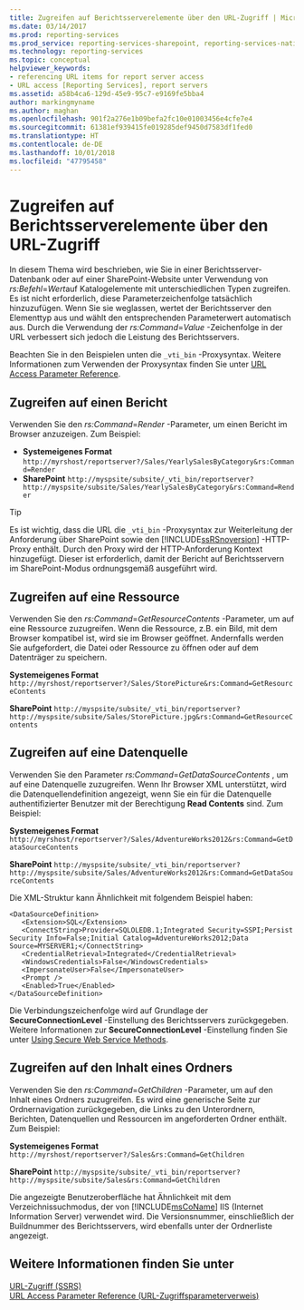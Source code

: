 ```yaml
---
title: Zugreifen auf Berichtsserverelemente über den URL-Zugriff | Microsoft-Dokumentation
ms.date: 03/14/2017
ms.prod: reporting-services
ms.prod_service: reporting-services-sharepoint, reporting-services-native
ms.technology: reporting-services
ms.topic: conceptual
helpviewer_keywords:
- referencing URL items for report server access
- URL access [Reporting Services], report servers
ms.assetid: a58b4ca6-129d-45e9-95c7-e9169fe5bba4
author: markingmyname
ms.author: maghan
ms.openlocfilehash: 901f2a276e1b09befa2fc10e01003456e4cfe7e4
ms.sourcegitcommit: 61381ef939415fe019285def9450d7583df1fed0
ms.translationtype: HT
ms.contentlocale: de-DE
ms.lasthandoff: 10/01/2018
ms.locfileid: "47795458"
---
```

# <a name="access-report-server-items-using-url-access"></a>Zugreifen auf Berichtsserverelemente über den URL-Zugriff
  In diesem Thema wird beschrieben, wie Sie in einer Berichtsserver-Datenbank oder auf einer SharePoint-Website unter Verwendung von *rs:Befehl*=*Wert*auf Katalogelemente mit unterschiedlichen Typen zugreifen. Es ist nicht erforderlich, diese Parameterzeichenfolge tatsächlich hinzuzufügen. Wenn Sie sie weglassen, wertet der Berichtsserver den Elementtyp aus und wählt den entsprechenden Parameterwert automatisch aus. Durch die Verwendung der *rs:Command*=*Value* -Zeichenfolge in der URL verbessert sich jedoch die Leistung des Berichtsservers.  
  
 Beachten Sie in den Beispielen unten die `_vti_bin` -Proxysyntax. Weitere Informationen zum Verwenden der Proxysyntax finden Sie unter [URL Access Parameter Reference](../reporting-services/url-access-parameter-reference.md).  
  
## <a name="access-a-report"></a>Zugreifen auf einen Bericht  
 Verwenden Sie den *rs:Command*=*Render* -Parameter, um einen Bericht im Browser anzuzeigen. Zum Beispiel:  
  
 - **Systemeigenes Format** `http://myrshost/reportserver?/Sales/YearlySalesByCategory&rs:Command=Render`  
 - **SharePoint** `http://myspsite/subsite/_vti_bin/reportserver? http://myspsite/subsite/Sales/YearlySalesByCategory&rs:Command=Render`  
  
> [!TIP]  
>  Es ist wichtig, dass die URL die `_vti_bin` -Proxysyntax zur Weiterleitung der Anforderung über SharePoint sowie den [!INCLUDE[ssRSnoversion](../includes/ssrsnoversion-md.md)] -HTTP-Proxy enthält. Durch den Proxy wird der HTTP-Anforderung Kontext hinzugefügt. Dieser ist erforderlich, damit der Bericht auf Berichtsservern im SharePoint-Modus ordnungsgemäß ausgeführt wird.  
  
## <a name="access-a-resource"></a>Zugreifen auf eine Ressource  
 Verwenden Sie den *rs:Command*=*GetResourceContents* -Parameter, um auf eine Ressource zuzugreifen. Wenn die Ressource, z.B. ein Bild, mit dem Browser kompatibel ist, wird sie im Browser geöffnet. Andernfalls werden Sie aufgefordert, die Datei oder Ressource zu öffnen oder auf dem Datenträger zu speichern.  
  
 **Systemeigenes Format** `http://myrshost/reportserver?/Sales/StorePicture&rs:Command=GetResourceContents`  
  
 **SharePoint** `http://myspsite/subsite/_vti_bin/reportserver? http://myspsite/subsite/Sales/StorePicture.jpg&rs:Command=GetResourceContents`  
  
## <a name="access-a-data-source"></a>Zugreifen auf eine Datenquelle  
 Verwenden Sie den Parameter *rs:Command*=*GetDataSourceContents* , um auf eine Datenquelle zuzugreifen. Wenn Ihr Browser XML unterstützt, wird die Datenquellendefinition angezeigt, wenn Sie ein für die Datenquelle authentifizierter Benutzer mit der Berechtigung **Read Contents** sind. Zum Beispiel:  
  
 **Systemeigenes Format** `http://myrshost/reportserver?/Sales/AdventureWorks2012&rs:Command=GetDataSourceContents`  
  
 **SharePoint** `http://myspsite/subsite/_vti_bin/reportserver? http://myspsite/subsite/Sales/AdventureWorks2012&rs:Command=GetDataSourceContents`  
  
 Die XML-Struktur kann Ähnlichkeit mit folgendem Beispiel haben:  
  
```  
<DataSourceDefinition>  
   <Extension>SQL</Extension>  
   <ConnectString>Provider=SQLOLEDB.1;Integrated Security=SSPI;Persist Security Info=False;Initial Catalog=AdventureWorks2012;Data Source=MYSERVER1;</ConnectString>  
   <CredentialRetrieval>Integrated</CredentialRetrieval>  
   <WindowsCredentials>False</WindowsCredentials>  
   <ImpersonateUser>False</ImpersonateUser>  
   <Prompt />  
   <Enabled>True</Enabled>  
</DataSourceDefinition>  
```  
  
 Die Verbindungszeichenfolge wird auf Grundlage der **SecureConnectionLevel** -Einstellung des Berichtsservers zurückgegeben. Weitere Informationen zur **SecureConnectionLevel** -Einstellung finden Sie unter [Using Secure Web Service Methods](../reporting-services/report-server-web-service/net-framework/using-secure-web-service-methods.md).  
  
## <a name="access-the-contents-of-a-folder"></a>Zugreifen auf den Inhalt eines Ordners  
 Verwenden Sie den *rs:Command*=*GetChildren* -Parameter, um auf den Inhalt eines Ordners zuzugreifen. Es wird eine generische Seite zur Ordnernavigation zurückgegeben, die Links zu den Unterordnern, Berichten, Datenquellen und Ressourcen im angeforderten Ordner enthält. Zum Beispiel:  
  
 **Systemeigenes Format** `http://myrshost/reportserver?/Sales&rs:Command=GetChildren`  
  
 **SharePoint** `http://myspsite/subsite/_vti_bin/reportserver? http://myspsite/subsite/Sales&rs:Command=GetChildren`  
  
 Die angezeigte Benutzeroberfläche hat Ähnlichkeit mit dem Verzeichnissuchmodus, der von [!INCLUDE[msCoName](../includes/msconame-md.md)] IIS (Internet Information Server) verwendet wird. Die Versionsnummer, einschließlich der Buildnummer des Berichtsservers, wird ebenfalls unter der Ordnerliste angezeigt.  
  
## <a name="see-also"></a>Weitere Informationen finden Sie unter  
 [URL-Zugriff &#40;SSRS&#41;](../reporting-services/url-access-ssrs.md)   
 [URL Access Parameter Reference (URL-Zugriffsparameterverweis)](../reporting-services/url-access-parameter-reference.md) 

